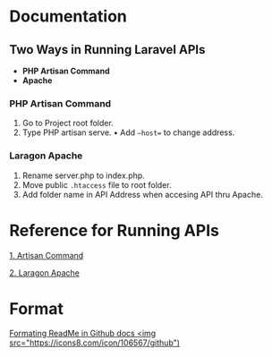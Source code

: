 
# Documentation
## Two Ways in Running Laravel APIs
- **PHP Artisan Command**
- **Apache**

### PHP Artisan Command
 1. Go to Project root folder.
 2. Type PHP artisan serve.
     •	Add `–host=` to change address.

### Laragon Apache
 1. Rename server.php to index.php.
 2. Move public `.htaccess` file to root folder.
 3. Add folder name in API Address when accesing API thru Apache.


# Reference for Running APIs
 
[1. Artisan Command](https://laravel.com/docs/4.2/quick)

[2. Laragon Apache](https://www.youtube.com/watch?v=RFrnm5VAoP4)


# Format
[Formating ReadMe in Github docs <img src="https://icons8.com/icon/106567/github") ](https://docs.github.com/en/get-started/writing-on-github/getting-started-with-writing-and-formatting-on-github/basic-writing-and-formatting-syntax)


